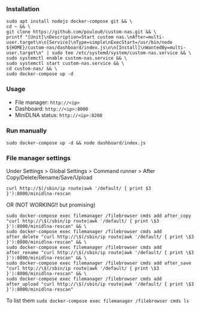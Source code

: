 ### Installation
```shell
sudo apt install nodejs docker-compose git && \
cd ~ && \
git clone https://github.com/poulou0/custom-nas.git && \
printf "[Unit]\nDescription=Start custom nas.\nAfter=multi-user.target\n\n[Service]\nType=simple\nExecStart=/usr/bin/node ${HOME}/custom-nas/dashboard/index.js\n\n[Install]\nWantedBy=multi-user.target\n" | sudo tee /etc/systemd/system/custom-nas.service && \
sudo systemctl enable custom-nas.service && \
sudo systemctl start custom-nas.service && \
cd custom-nas/ && \
sudo docker-compose up -d
```

### Usage
* File manager: `http://<ip>`
* Dashboard: `http://<ip>:8000`
* MiniDLNA status: `http://<ip>:8200`

### Run manually
```shell
sudo docker-compose up -d && node dashboard/index.js
```

### File manager settings
Under Settings > Global Settings > Command runner > After Copy/Delete/Rename/Save/Upload
```shell
curl http://$(/sbin/ip route|awk '/default/ { print $3 }'):8000/minidlna-rescan
```
OR (NOT WORKING!! but promising)
```shell
sudo docker-compose exec filemanager /filebrowser cmds add after_copy "curl http://\$(/sbin/ip route|awk '/default/ { print \$3 }'):8000/minidlna-rescan" && \
sudo docker-compose exec filemanager /filebrowser cmds add after_delete "curl http://\$(/sbin/ip route|awk '/default/ { print \$3 }'):8000/minidlna-rescan" && \
sudo docker-compose exec filemanager /filebrowser cmds add after_rename "curl http://\$(/sbin/ip route|awk '/default/ { print \$3 }'):8000/minidlna-rescan" && \
sudo docker-compose exec filemanager /filebrowser cmds add after_save "curl http://\$(/sbin/ip route|awk '/default/ { print \$3 }'):8000/minidlna-rescan" && \
sudo docker-compose exec filemanager /filebrowser cmds add after_upload "curl http://\$(/sbin/ip route|awk '/default/ { print \$3 }'):8000/minidlna-rescan"
```
To list them `sudo docker-compose exec filemanager /filebrowser cmds ls`
